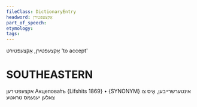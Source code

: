 ```yaml
---
fileClass: DictionaryEntry
headword: אַקצעפּטירן
part_of_speech: 
etymology: 
tags: 
---
```

אַקצעפּטירן, אַקצעפּטירט
'to accept'

SOUTHEASTERN
==============

אקצעפטירען Акцепова́тъ {Lifshits 1869}
	•	{SYNONYM} אינטערשרייבען, אָיס צו צאלען יענעמס טראטע
